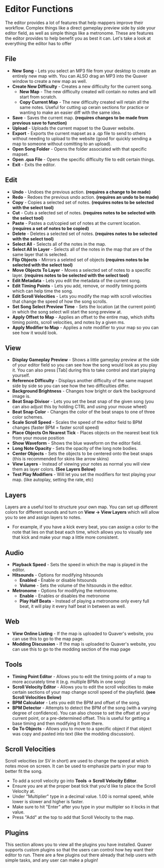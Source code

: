 # Editor Functions

The editor provides a lot of features that help mappers improve their workflow. Complex things like a direct gameplay preview side by side your editor field, as well as simple
things like a metronome. These are features the editor provides to help benefit you as best it can. Let's take a look at everything the editor has to offer

## File
- **New Song** - Lets you select an MP3 file from your desktop to create an entirely new map with. You can ALSO drag an MP3 into the Quaver window to create a new map as well.
- **Create New Difficulty** - Creates a new difficulty for the current song.
  - **New Map** - The new difficulty created will contain *no* notes and will start from scratch.
  - **Copy Current Map** - The new difficulty created will retain all the same notes. Useful for cutting up cerain sections for practice or wanting to make an easier diff with
  the same idea.
- **Save** - Saves the current map. **(requires changes to be made from previous save to function)**
- **Upload** - Uploads the current mapset to the Quaver website.
- **Export** - Exports the current mapset as a .qp file to send to others without needing to upload to the website (good for quickly sending a map to someone without comitting to
an upload).
- **Open Song Folder** - Opens the folder associated with that specific mapset.
- **Open .qua File** - Opens the specific difficulty file to edit certain things.
- **Exit** - Exits the editor.

## Edit
- **Undo** - Undoes the previous action. **(requires a change to be made)**
- **Redo** - Redoes the previous undo action. **(requires an undo to be made)**
- **Copy** - Copies a selected set of notes. **(requires notes to be selected with the select tool)**
- **Cut** - Cuts a selected set of notes. **(requires notes to be selected with the select tool)**
- **Paste** - Pastes a cut/copied set of notes at the current location. **(requires a set of notes to be copied)**
- **Delete** - Deletes a selected set of notes. **(requires notes to be selected with the select tool)**
- **Select All** - Selects all of the notes in the map.
- **Select All In Layer** - Selects all of the notes in the map that are of the same layer that is selected.
- **Flip Objects** - Mirrors a seleted set of objects **(requires notes to be selected with the select tool)**
- **Move Objects To Layer** - Moves a selected set of notes to a specific layer. **(requires notes to be selected with the select tool)**
- **Edit Metadata** - Lets you edit the metadata of the current song.
- **Edit Timing Points** - Lets you add, remove, or modify timing points which can help time the song.
- **Edit Scroll Velocities** - Lets you modify the map with scroll velocities that change the speed of how the song scrolls. 
- **Set Song Select Preview Time** - Sets the location (at the current point) in which the song select will start the song preview at.
- **Apply Offset to Map** - Applies an offset to the entire map, which shifts timing points, scroll velocities, and notes by a given ms.
- **Apply Modifier to Map** - Applies a note modifier to your map so you can see how it would look.

## View
- **Display Gameplay Preview** - Shows a little gameplay preview at the side of your editor field so you can see how the song would look as you play it. You can also
press [Tab] during this to take control and start playing yourself.
- **Reference Difficulty** - Displays another difficulty of the same mapset side by side so you can see how the two difficulties differ.
- **Background Brightness** - Changes how bright or dark the background image is.
- **Beat Snap Divisor** - Lets you set the beat snap of the given song (you can also adjust this by holding CTRL and using your mouse wheel)
- **Beat Snap Color** - Changes the color of the beat snaps to one of three color schemes.
- **Scale Scroll Speed** - Scales the speed of the editor field to BPM changes (faster BPM = faster scroll speed)
- **Place Objects On Nearest Tick** - Places objects on the nearest beat tick from your mouse position
- **Show Waveform** - Shows the blue waveform on the editor field.
- **Long Note Opacity** - Sets the opacity of the long note bodies.
- **Center Objects** - Sets the objects to be centered onto the beat snaps (this is recommended for skins like arrow skins)
- **View Layers** - Instead of viewing your notes as normal you will view them as layer colors. **(See Layers Below)**
- **Test Play Modifiers** - Will let you set the modifiers for test playing your map. (like autoplay, setting the rate, etc)

## Layers
Layers are a useful tool to structure your own map. You can set up different colors for different sounds and turn on **View -> View Layers** which will allow you to see and assign layers to notes. 
- For example, if you have a kick every beat, you can assign a color to the note that lies on that beat each time, which allows you to visually see that kick and make your map a little more consistent.

## Audio
- **Playback Speed** - Sets the speed in which the map is played in the editor.
- **Hitsounds** - Options for modifying hitsounds
  - **Enabled** - Enable or disable hitsounds
  - **Volume** - Sets the volume of the hitsounds in the editor.
- **Metronome** - Options for modifying the metronome.
  - **Enable** - Enables or disables the metronome
  - **Play Half Beats** - Instead of playing a metronome only every full beat, it will play it every half beat in between as well.

## Web
- **View Online Listing** - If the map is uploaded to Quaver's website, you can use this to go to the map page.
- **Modding Discussion** - If the map is uploaded to Quaver's website, you can use this to go to the modding section of the map page

## Tools
- **Timing Point Editor** - Allows you to edit the timing points of a map to more accurately time it (e.g. multiple BPMs in one song)
- **Scroll Velocity Editor** - Allows you to edit the scroll velocities to make certain sections of your map change scroll speed of the playfield. **(see Scroll Velocities Below)**
- **BPM Calculator** - Lets you edit the BPM and offset of the song.
- **BPM Detector** - Attempts to detect the BPM of the song (with a varying degree of confidence). You can also choose to set the offset at your current point, or a pre-determined offset. This is useful for getting a base timing and then modifying it from there.
- **Go To Objects** - Allows you to move to a specific object if that object was copy and pasted into text (like the modding discussion).

## Scroll Velocities
Scroll velocities (or SV in short) are used to change the speed at which notes move on screen. It can be used to emphasize parts in your map to better fit the song.
- To add a scroll velocity go into **Tools -> Scroll Velocity Editor**.
- Ensure you are at the proper beat tick that you'd like to place the Scroll Velocity at.
- Under "Multiplier" type in a decimal value. 1.00 is normal speed, while lower is slower and higher is faster.
- Make sure to hit "Enter" after you type in your multipler so it locks in that value.
- Press "Add" at the top to add that Scroll Velocity to the map.

## Plugins
This section allows you to view all the plugins you have installed. Quaver supports custom plugins so that the users can control how hey want their editor to run. There are a few plugins out there already that help users with simple tasks, and any user can make a plugin!

